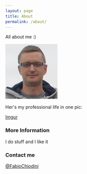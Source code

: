 ```yaml
---
layout: page
title: About
permalink: /about/
---
```


All about me :)

![Alt text](/images/about/KInformalSmall-1.png "KInformalSmall-1")




Her's my professional life in one pic:

[Imgur](http://i.imgur.com/yQH0j1g.png)



### More Information

I do stuff and I like it

### Contact me

[@FabioChiodini](mailto:email@domain.com)

